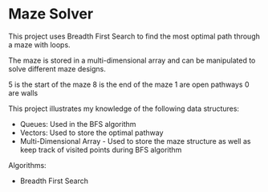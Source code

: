 # Maze Solver

This project uses Breadth First Search to find the most optimal path through a maze with loops.

The maze is stored in a multi-dimensional array and can be manipulated to solve different maze designs.

5 is the start of the maze
8 is the end of the maze
1 are open pathways
0 are walls

This project illustrates my knowledge of the following data structures:
- Queues: Used in the BFS algorithm
- Vectors: Used to store the optimal pathway
- Multi-Dimensional Array - Used to store the maze structure as well as keep track of visited points during BFS algorithm

Algorithms:
- Breadth First Search
